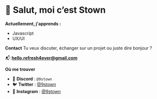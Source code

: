 # 👋 Salut, moi c’est Stown  

**Actuellement, j'apprends :**
- Javascript  
- UX/UI

**Contact**
Tu veux discuter, échanger sur un projet ou juste dire bonjour ?  

📬 **hello.refresh4ever@gmail.com**


**Où me trouver**
- 🪩 **Discord** : `@9stown`  
- 🐦 **Twitter** : [@9stown](https://twitter.com/9stown)  
- 📸 **Instagram** : [@9stown](https://instagram.com/9stown)
